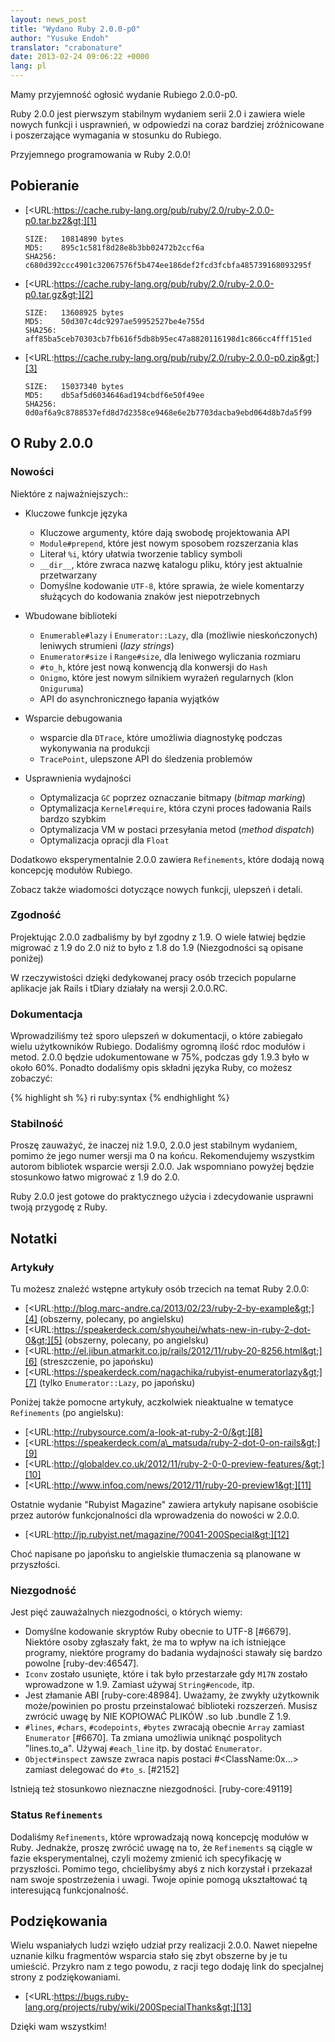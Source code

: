 ```yaml
---
layout: news_post
title: "Wydano Ruby 2.0.0-p0"
author: "Yusuke Endoh"
translator: "crabonature"
date: 2013-02-24 09:06:22 +0000
lang: pl
---
```


Mamy przyjemność ogłosić wydanie Rubiego 2.0.0-p0.

Ruby 2.0.0 jest pierwszym stabilnym wydaniem serii 2.0 i zawiera wiele nowych
funkcji i usprawnień, w odpowiedzi na coraz bardziej zróżnicowane i poszerzające
wymagania w stosunku do Rubiego.


Przyjemnego programowania w Ruby 2.0.0!

## Pobieranie

* [&lt;URL:https://cache.ruby-lang.org/pub/ruby/2.0/ruby-2.0.0-p0.tar.bz2&gt;][1]

      SIZE:   10814890 bytes
      MD5:    895c1c581f8d28e8b3bb02472b2ccf6a
      SHA256: c680d392ccc4901c32067576f5b474ee186def2fcd3fcbfa485739168093295f

* [&lt;URL:https://cache.ruby-lang.org/pub/ruby/2.0/ruby-2.0.0-p0.tar.gz&gt;][2]

      SIZE:   13608925 bytes
      MD5:    50d307c4dc9297ae59952527be4e755d
      SHA256: aff85ba5ceb70303cb7fb616f5db8b95ec47a8820116198d1c866cc4fff151ed

* [&lt;URL:https://cache.ruby-lang.org/pub/ruby/2.0/ruby-2.0.0-p0.zip&gt;][3]

      SIZE:   15037340 bytes
      MD5:    db5af5d6034646ad194cbdf6e50f49ee
      SHA256: 0d0af6a9c8788537efd8d7d2358ce9468e6e2b7703dacba9ebd064d8b7da5f99

## O Ruby 2.0.0

### Nowości

Niektóre z najważniejszych::

* Kluczowe funkcje języka
  * Kluczowe argumenty, które dają swobodę projektowania API
  * `Module#prepend`, które jest nowym sposobem rozszerzania klas
  * Literał `%i`, który ułatwia tworzenie tablicy symboli
  * `__dir__`, które zwraca nazwę katalogu pliku, który jest aktualnie
    przetwarzany
  * Domyślne kodowanie `UTF-8`, które sprawia, że wiele komentarzy służących
    do kodowania znaków jest niepotrzebnych

* Wbudowane biblioteki
  * `Enumerable#lazy` i `Enumerator::Lazy`, dla (możliwie nieskończonych)
    leniwych strumieni (*lazy strings*)
  * `Enumerator#size` i `Range#size`, dla leniwego wyliczania rozmiaru
  * `#to_h`, które jest nową konwencją dla konwersji do `Hash`
  * `Onigmo`, które jest nowym silnikiem wyrażeń regularnych (klon `Oniguruma`)
  * API do asynchronicznego łapania wyjątków

* Wsparcie debugowania
  * wsparcie dla `DTrace`, które umożliwia diagnostykę podczas wykonywania
    na produkcji
  * `TracePoint`, ulepszone API do śledzenia problemów

* Usprawnienia wydajności
  * Optymalizacja `GC` poprzez oznaczanie bitmapy (*bitmap marking*)
  * Optymalizacja `Kernel#require`, która czyni proces ładowania Rails
    bardzo szybkim
  * Optymalizacja VM w postaci przesyłania metod (*method dispatch*)
  * Optymalizacja opracji dla `Float`

Dodatkowo eksperymentalnie 2.0.0 zawiera `Refinements`,
które dodają nową koncepcję modułów Rubiego.

Zobacz także wiadomości dotyczące nowych funkcji, ulepszeń i detali.

### Zgodność

Projektując 2.0.0 zadbaliśmy by był zgodny z 1.9. O wiele łatwiej będzie
migrować z 1.9 do 2.0 niż to było z 1.8 do 1.9 (Niezgodności są opisane poniżej)

W rzeczywistości dzięki dedykowanej pracy osób trzecich popularne aplikacje
jak Rails i tDiary działały na wersji 2.0.0.RC.

### Dokumentacja

Wprowadziliśmy też sporo ulepszeń w dokumentacji, o które zabiegało wielu
użytkowników Rubiego. Dodaliśmy ogromną ilość rdoc modułów i metod.
2.0.0 będzie udokumentowane w 75%, podczas gdy 1.9.3 było w około 60%.
Ponadto dodaliśmy opis składni języka Ruby, co możesz zobaczyć:

{% highlight sh %}
ri ruby:syntax
{% endhighlight %}

### Stabilność

Proszę zauważyć, że inaczej niż 1.9.0, 2.0.0 jest stabilnym wydaniem,
pomimo że jego numer wersji ma 0 na końcu. Rekomendujemy wszystkim
autorom bibliotek wsparcie wersji 2.0.0. Jak wspomniano powyżej będzie
stosunkowo łatwo migrować z 1.9 do 2.0.

Ruby 2.0.0 jest gotowe do praktycznego użycia i zdecydowanie usprawni
twoją przygodę z Ruby.

## Notatki

### Artykuły

Tu możesz znaleźć wstępne artykuły osób trzecich na temat Ruby 2.0.0:

* [&lt;URL:http://blog.marc-andre.ca/2013/02/23/ruby-2-by-example&gt;][4]
  (obszerny, polecany, po angielsku)
* [&lt;URL:https://speakerdeck.com/shyouhei/whats-new-in-ruby-2-dot-0&gt;][5]
  (obszerny, polecany, po angielsku)
* [&lt;URL:http://el.jibun.atmarkit.co.jp/rails/2012/11/ruby-20-8256.html&gt;][6]
  (streszczenie, po japońsku)
* [&lt;URL:https://speakerdeck.com/nagachika/rubyist-enumeratorlazy&gt;][7]
  (tylko `Enumerator::Lazy`, po japońsku)

Poniżej także pomocne artykuły, aczkolwiek nieaktualne w tematyce `Refinements` (po angielsku):

* [&lt;URL:http://rubysource.com/a-look-at-ruby-2-0/&gt;][8]
* [&lt;URL:https://speakerdeck.com/a\_matsuda/ruby-2-dot-0-on-rails&gt;][9]
* [&lt;URL:http://globaldev.co.uk/2012/11/ruby-2-0-0-preview-features/&gt;][10]
* [&lt;URL:http://www.infoq.com/news/2012/11/ruby-20-preview1&gt;][11]

Ostatnie wydanie "Rubyist Magazine" zawiera artykuły napisane osobiście przez autorów
funkcjonalności dla wprowadzenia do nowości w 2.0.0.

* [&lt;URL:http://jp.rubyist.net/magazine/?0041-200Special&gt;][12]

Choć napisane po japońsku to angielskie tłumaczenia są planowane w przyszłości.

### Niezgodność

Jest pięć zauważalnych niezgodności, o których wiemy:

* Domyślne kodowanie skryptów Ruby obecnie to UTF-8 \[#6679\].
  Niektóre osoby zgłaszały fakt, że ma to wpływ na ich istniejące programy,
  niektóre programy do badania wydajności stawały się bardzo powolne \[ruby-dev:46547\].
* `Iconv` zostało usunięte, które i tak było przestarzałe gdy `M17N` zostało wprowadzone w 1.9.
  Zamiast używaj `String#encode`, itp.
* Jest złamanie ABI \[ruby-core:48984\]. Uważamy, że zwykły użytkownik może/powinien
  po prostu przeinstalować biblioteki rozszerzeń. Musisz zwrócić uwagę by
  NIE KOPIOWAĆ PLIKÓW .so lub .bundle Z 1.9.
* `#lines`, `#chars`, `#codepoints`, `#bytes` zwracają obecnie `Array` zamiast `Enumerator` \[#6670\].
  Ta zmiana umożliwia uniknąć pospolitych \"lines.to\_a\". Używaj `#each_line` itp. by dostać `Enumerator`.
* `Object#inspect` zawsze zwraca napis postaci #&lt;ClassName:0x...&gt; zamiast delegować do `#to_s`. \[#2152\]

Istnieją też stosunkowo nieznaczne niezgodności.
\[ruby-core:49119\]

### Status `Refinements`

Dodaliśmy `Refinements`, które wprowadzają nową koncepcję modułów w Ruby.
Jednakże, proszę zwrócić uwagę na to, że `Refinements` są ciągle w fazie eksperymentalnej,
czyli możemy zmienić ich specyfikację w przyszłości. Pomimo tego,
chcielibyśmy abyś z nich korzystał i przekazał nam swoje spostrzeżenia i uwagi.
Twoje opinie pomogą ukształtować tą interesującą funkcjonalność.

## Podziękowania

Wielu wspaniałych ludzi wzięło udział przy realizacji 2.0.0.
Nawet niepełne uznanie kilku fragmentów wsparcia stało się zbyt obszerne
by je tu umieścić. Przykro nam z tego powodu, z racji tego dodaję link
do specjalnej strony z podziękowaniami.

* [&lt;URL:https://bugs.ruby-lang.org/projects/ruby/wiki/200SpecialThanks&gt;][13]

Dzięki wam wszystkim!



[1]: https://cache.ruby-lang.org/pub/ruby/2.0/ruby-2.0.0-p0.tar.bz2
[2]: https://cache.ruby-lang.org/pub/ruby/2.0/ruby-2.0.0-p0.tar.gz
[3]: https://cache.ruby-lang.org/pub/ruby/2.0/ruby-2.0.0-p0.zip
[4]: http://blog.marc-andre.ca/2013/02/23/ruby-2-by-example
[5]: https://speakerdeck.com/shyouhei/whats-new-in-ruby-2-dot-0
[6]: http://el.jibun.atmarkit.co.jp/rails/2012/11/ruby-20-8256.html
[7]: https://speakerdeck.com/nagachika/rubyist-enumeratorlazy
[8]: http://rubysource.com/a-look-at-ruby-2-0/
[9]: https://speakerdeck.com/a_matsuda/ruby-2-dot-0-on-rails
[10]: http://globaldev.co.uk/2012/11/ruby-2-0-0-preview-features/
[11]: http://www.infoq.com/news/2012/11/ruby-20-preview1
[12]: http://jp.rubyist.net/magazine/?0041-200Special
[13]: https://bugs.ruby-lang.org/projects/ruby/wiki/200SpecialThanks
